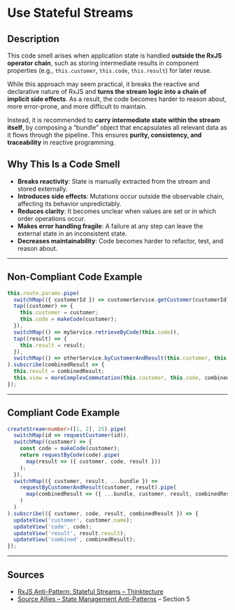 # Use Stateful Streams

## Description

This code smell arises when application state is handled **outside the RxJS operator chain**, such as storing intermediate results in component properties (e.g., `this.customer`, `this.code`, `this.result`) for later reuse.

While this approach may seem practical, it breaks the reactive and declarative nature of RxJS and **turns the stream logic into a chain of implicit side effects**. As a result, the code becomes harder to reason about, more error-prone, and more difficult to maintain.

Instead, it is recommended to **carry intermediate state within the stream itself**, by composing a “bundle” object that encapsulates all relevant data as it flows through the pipeline. This ensures **purity, consistency, and traceability** in reactive programming.

## Why This Is a Code Smell

- **Breaks reactivity**: State is manually extracted from the stream and stored externally.
- **Introduces side effects**: Mutations occur outside the observable chain, affecting its behavior unpredictably.
- **Reduces clarity**: It becomes unclear when values are set or in which order operations occur.
- **Makes error handling fragile**: A failure at any step can leave the external state in an inconsistent state.
- **Decreases maintainability**: Code becomes harder to refactor, test, and reason about.

---

## Non-Compliant Code Example

```ts
this.route.params.pipe(
  switchMap(({ customerId }) => customerService.getCustomer(customerId)),
  tap((customer) => {
    this.customer = customer;
    this.code = makeCode(customer);
  }),
  switchMap(() => myService.retrieveByCode(this.code)),
  tap((result) => {
    this.result = result;
  }),
  switchMap(() => otherService.byCustomerAndResult(this.customer, this.result)),
).subscribe(combinedResult => {
  this.result = combinedResult;
  this.view = moreComplexCommutation(this.customer, this.code, combinedResult);
});
```

---

## Compliant Code Example

```ts
createStream<number>([1, 2], 25).pipe(
  switchMap(id => requestCustomer(id)),
  switchMap((customer) => {
    const code = makeCode(customer);
    return requestByCode(code).pipe(
      map(result => ({ customer, code, result }))
    );
  }),
  switchMap(({ customer, result, ...bundle }) =>
    requestByCustomerAndResult(customer, result).pipe(
      map(combinedResult => ({ ...bundle, customer, result, combinedResult }))
    )
  )
).subscribe(({ customer, code, result, combinedResult }) => {
  updateView('customer', customer.name);
  updateView('code', code);
  updateView('result', result.result);
  updateView('combined', combinedResult);
});
```

---

## Sources

- [RxJS Anti-Pattern: Stateful Streams – Thinktecture](https://www.thinktecture.com/en/angular/rxjs-antipattern-2-state/)
- [Source Allies – State Management Anti-Patterns](https://www.sourceallies.com/2020/11/state-management-anti-patterns/) – Section 5
